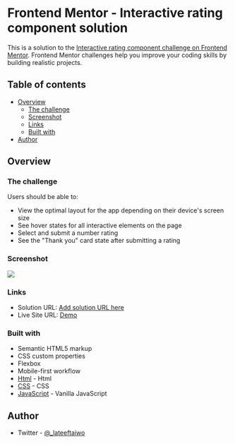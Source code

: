 # Frontend Mentor - Interactive rating component solution

This is a solution to the [Interactive rating component challenge on Frontend Mentor](https://www.frontendmentor.io/challenges/interactive-rating-component-koxpeBUmI). Frontend Mentor challenges help you improve your coding skills by building realistic projects.

## Table of contents

- [Overview](#overview)
  - [The challenge](#the-challenge)
  - [Screenshot](#screenshot)
  - [Links](#links)
  - [Built with](#built-with)
- [Author](#author)

## Overview

### The challenge

Users should be able to:

- View the optimal layout for the app depending on their device's screen size
- See hover states for all interactive elements on the page
- Select and submit a number rating
- See the "Thank you" card state after submitting a rating

### Screenshot

![](./screenshot.jpg)

### Links

- Solution URL: [Add solution URL here](https://your-solution-url.com)
- Live Site URL: [Demo](https://ayoblt.github.io/interactive-rating-component/)

### Built with

- Semantic HTML5 markup
- CSS custom properties
- Flexbox
- Mobile-first workflow
- [Html](https://reactjs.org/) - Html
- [CSS](https://nextjs.org/) - CSS
- [JavaScript](https://styled-components.com/) - Vanilla JavaScript

## Author

- Twitter - [@\_lateeftaiwo](https://www.twitter.com/_lateeftaiwo)
